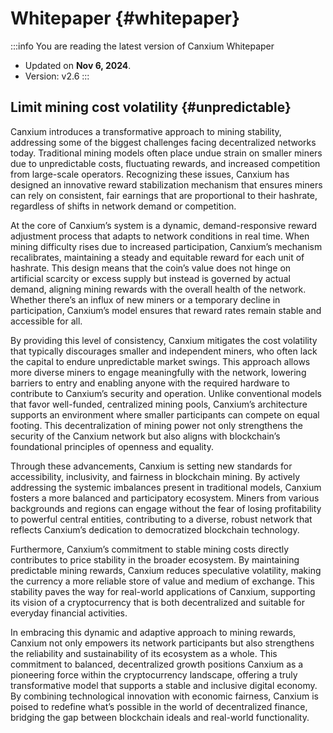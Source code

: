 # Whitepaper {#whitepaper}

:::info You are reading the latest version of Canxium Whitepaper

- Updated on **Nov 6, 2024**.
- Version: v2.6
  :::
  
## Limit mining cost volatility {#unpredictable}

Canxium introduces a transformative approach to mining stability, addressing some of the biggest challenges facing decentralized networks today. Traditional mining models often place undue strain on smaller miners due to unpredictable costs, fluctuating rewards, and increased competition from large-scale operators. Recognizing these issues, Canxium has designed an innovative reward stabilization mechanism that ensures miners can rely on consistent, fair earnings that are proportional to their hashrate, regardless of shifts in network demand or competition.

At the core of Canxium’s system is a dynamic, demand-responsive reward adjustment process that adapts to network conditions in real time. When mining difficulty rises due to increased participation, Canxium’s mechanism recalibrates, maintaining a steady and equitable reward for each unit of hashrate. This design means that the coin’s value does not hinge on artificial scarcity or excess supply but instead is governed by actual demand, aligning mining rewards with the overall health of the network. Whether there’s an influx of new miners or a temporary decline in participation, Canxium’s model ensures that reward rates remain stable and accessible for all.

By providing this level of consistency, Canxium mitigates the cost volatility that typically discourages smaller and independent miners, who often lack the capital to endure unpredictable market swings. This approach allows more diverse miners to engage meaningfully with the network, lowering barriers to entry and enabling anyone with the required hardware to contribute to Canxium’s security and operation. Unlike conventional models that favor well-funded, centralized mining pools, Canxium’s architecture supports an environment where smaller participants can compete on equal footing. This decentralization of mining power not only strengthens the security of the Canxium network but also aligns with blockchain’s foundational principles of openness and equality.

Through these advancements, Canxium is setting new standards for accessibility, inclusivity, and fairness in blockchain mining. By actively addressing the systemic imbalances present in traditional models, Canxium fosters a more balanced and participatory ecosystem. Miners from various backgrounds and regions can engage without the fear of losing profitability to powerful central entities, contributing to a diverse, robust network that reflects Canxium’s dedication to democratized blockchain technology.

Furthermore, Canxium’s commitment to stable mining costs directly contributes to price stability in the broader ecosystem. By maintaining predictable mining rewards, Canxium reduces speculative volatility, making the currency a more reliable store of value and medium of exchange. This stability paves the way for real-world applications of Canxium, supporting its vision of a cryptocurrency that is both decentralized and suitable for everyday financial activities.

In embracing this dynamic and adaptive approach to mining rewards, Canxium not only empowers its network participants but also strengthens the reliability and sustainability of its ecosystem as a whole. This commitment to balanced, decentralized growth positions Canxium as a pioneering force within the cryptocurrency landscape, offering a truly transformative model that supports a stable and inclusive digital economy. By combining technological innovation with economic fairness, Canxium is poised to redefine what’s possible in the world of decentralized finance, bridging the gap between blockchain ideals and real-world functionality.

